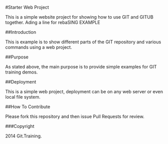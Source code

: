 #Starter Web Project

This is a simple website project for showing how to use GIT and GITUB together.  Ading a line for rebaSING EXAMPLE

##Introduction

This is example is to show different parts of the GIT repository and various commands using a web project.

##Purpose

As stated above, the main purpose is to provide simple examples for GIT training demos.

##Deployment

This is a simple web project, deployment can be on any web server or even local file system.

##How To Contribute

Please fork this repository and then issue Pull Requests for review.

###Copyright

2014 Git.Training.